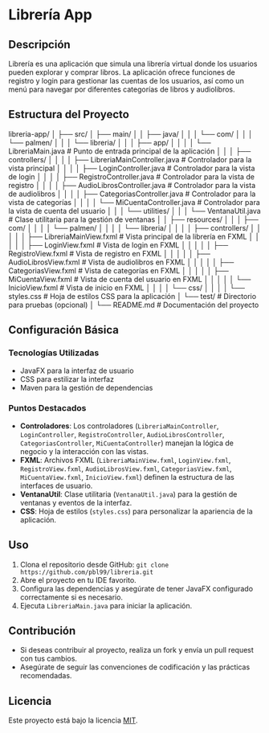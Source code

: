 # Librería App

## Descripción
Librería es una aplicación que simula una librería virtual donde los usuarios pueden explorar y comprar libros. La aplicación ofrece funciones de registro y login para gestionar las cuentas de los usuarios, así como un menú para navegar por diferentes categorías de libros y audiolibros.

## Estructura del Proyecto

libreria-app/
│
├── src/
│ ├── main/
│ │ ├── java/
│ │ │ └── com/
│ │ │ └── palmen/
│ │ │ └── libreria/
│ │ │ ├── app/
│ │ │ │ └── LibreriaMain.java # Punto de entrada principal de la aplicación
│ │ │ ├── controllers/
│ │ │ │ ├── LibreriaMainController.java # Controlador para la vista principal
│ │ │ │ ├── LoginController.java # Controlador para la vista de login
│ │ │ │ ├── RegistroController.java # Controlador para la vista de registro
│ │ │ │ ├── AudioLibrosController.java # Controlador para la vista de audiolibros
│ │ │ │ ├── CategoriasController.java # Controlador para la vista de categorías
│ │ │ │ └── MiCuentaController.java # Controlador para la vista de cuenta del usuario
│ │ │ └── utilities/
│ │ │ └── VentanaUtil.java # Clase utilitaria para la gestión de ventanas
│ │ ├── resources/
│ │ │ ├── com/
│ │ │ │ └── palmen/
│ │ │ │ └── libreria/
│ │ │ │ ├── controllers/
│ │ │ │ │ ├── LibreriaMainView.fxml # Vista principal de la librería en FXML
│ │ │ │ │ ├── LoginView.fxml # Vista de login en FXML
│ │ │ │ │ ├── RegistroView.fxml # Vista de registro en FXML
│ │ │ │ │ ├── AudioLibrosView.fxml # Vista de audiolibros en FXML
│ │ │ │ │ ├── CategoriasView.fxml # Vista de categorías en FXML
│ │ │ │ │ ├── MiCuentaView.fxml # Vista de cuenta del usuario en FXML
│ │ │ │ │ └── InicioView.fxml # Vista de inicio en FXML
│ │ │ │ └── css/
│ │ │ │ └── styles.css # Hoja de estilos CSS para la aplicación
│ └── test/ # Directorio para pruebas (opcional)
│
└── README.md # Documentación del proyecto

## Configuración Básica

### Tecnologías Utilizadas
- JavaFX para la interfaz de usuario
- CSS para estilizar la interfaz
- Maven para la gestión de dependencias

### Puntos Destacados
- **Controladores**: Los controladores (`LibreriaMainController`, `LoginController`, `RegistroController`, `AudioLibrosController`, `CategoriasController`, `MiCuentaController`) manejan la lógica de negocio y la interacción con las vistas.
- **FXML**: Archivos FXML (`LibreriaMainView.fxml`, `LoginView.fxml`, `RegistroView.fxml`, `AudioLibrosView.fxml`, `CategoriasView.fxml`, `MiCuentaView.fxml`, `InicioView.fxml`) definen la estructura de las interfaces de usuario.
- **VentanaUtil**: Clase utilitaria (`VentanaUtil.java`) para la gestión de ventanas y eventos de la interfaz.
- **CSS**: Hoja de estilos (`styles.css`) para personalizar la apariencia de la aplicación.

## Uso
1. Clona el repositorio desde GitHub: `git clone https://github.com/pbl99/libreria.git`
2. Abre el proyecto en tu IDE favorito.
3. Configura las dependencias y asegúrate de tener JavaFX configurado correctamente si es necesario.
4. Ejecuta `LibreriaMain.java` para iniciar la aplicación.

## Contribución
- Si deseas contribuir al proyecto, realiza un fork y envía un pull request con tus cambios.
- Asegúrate de seguir las convenciones de codificación y las prácticas recomendadas.

## Licencia
Este proyecto está bajo la licencia [MIT](https://opensource.org/licenses/MIT).